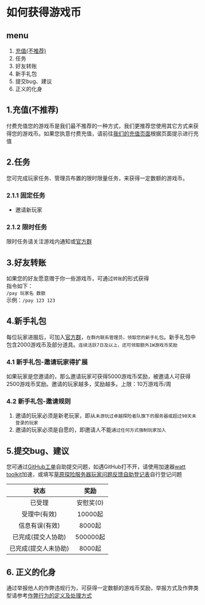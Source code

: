 # 如何获得游戏币

## menu
1. [充值(不推荐)](cz.md)
2. 任务
3. 好友转账
4. 新手礼包
5. 提交bug、建议
6. 正义的化身

## 1.充值(不推荐)
付费充值您的游戏币是我们最不推荐的一种方式，我们更推荐您使用其它方式来获得您的游戏币。如果您执意付费充值，请前往[我们的充值页面](https://play.ypshidifu.cn/qun/cz.html)根据页面提示进行充值

## 2.任务
您可完成玩家任务、管理员布置的限时限量任务，来获得一定数额的游戏币。

### 2.1.1 固定任务
- 邀请新玩家<br>

### 2.1.2 限时任务
限时任务请关注游戏内通知或[官方群](https://play.ypshidifu.cn/qun/)

## 3.好友转账
如果您的好友愿意赠于你一些游戏币，可通过`转账`的形式获得<br>
指令如下：<br>`/pay 玩家名 数额`<br>示例：`/pay 123 123`

## 4.新手礼包
每位玩家进服后，可加入[官方群](https://play.ypshidifu.cn/qun/)，`在群内联系管理员，领取您的新手礼包`。新手礼包中包含2000游戏币及部分道具。`连续活跃7日及以上，还可领取额外1W游戏币奖励`

### 4.1 新手礼包-邀请玩家得扩展
如果玩家是您邀请的，那么邀请玩家可获得5000游戏币奖励，被邀请人可获得2500游戏币奖励。邀请的玩家越多，奖励越多。上限：10万游戏币/周

### 4.2 新手礼包-邀请规则
1. 邀请的玩家必须是新老玩家，即从`未游玩过卓越探险者队旗下的服务器或超过90天未登录的玩家`
2. 邀请的玩家必须是自愿的，即邀请人不能`通过任何方式强制玩家加入`

## 5.提交bug、建议
您可通过[GitHub工单](https://github.com/yunshuangqwq/mccaoyuantxwiki/issues?q=is%3Aissue)自助提交问题，如遇GitHub打不开，请使用加速器[watt toolkit](https://steampp.net/)加速，或填写[草原探险服务器玩家问题反馈自助登记表](https://www.wenjuan.com/s/UZBZJvARsuk/)自行登记问题

| 状态 | 奖励 |
| :---: | :---: |
| 已受理 | 安慰奖(0) |
| 受理中(有效) | 10000起 |
| 信息有误(有效) | 8000起 |
| 已完成(提交人协助) | 500000起 |
| 已完成(提交人未协助) | 8000起 |

## 6. 正义的化身
通过举报他人的作弊违规行为，可获得一定数额的游戏币奖励，举报方式及作弊类型请参考[作弊行为的定义及处理方式](ccurrency.md)